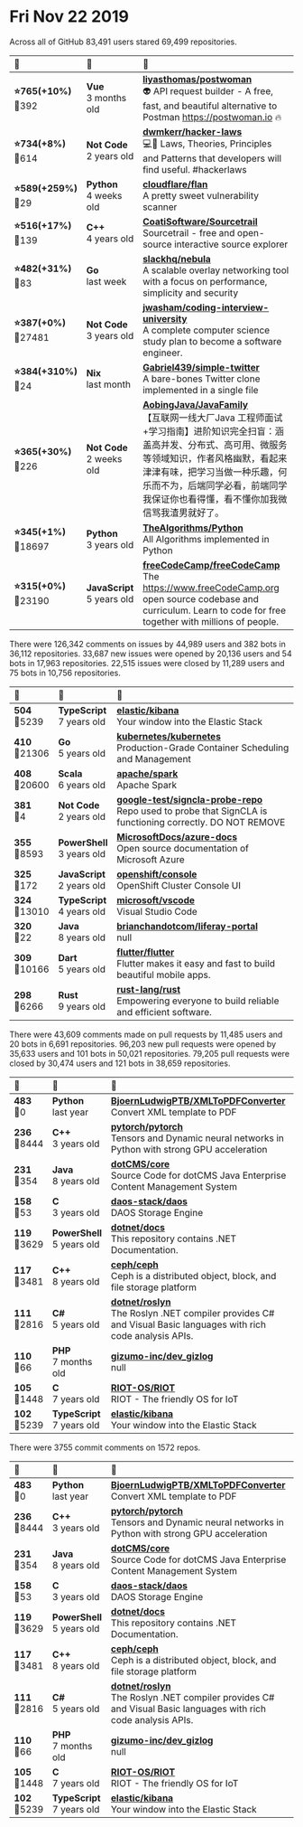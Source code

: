 # Fri Nov 22 2019

Across all of GitHub 83,491 users stared 
69,499 repositories. 

| :page_with_curl: | :calendar: | :page_with_curl: |
| :--- | :--- | :--- |
| **:star:765(+10%)**<br>:twisted_rightwards_arrows:392 | **Vue**<br>3 months old | **[liyasthomas/postwoman](https://github.com/liyasthomas/postwoman)**<br>👽 API request builder - A free, fast, and beautiful alternative to Postman https://postwoman.io 🔥 |
| **:star:734(+8%)**<br>:twisted_rightwards_arrows:614 | **Not Code**<br>2 years old | **[dwmkerr/hacker-laws](https://github.com/dwmkerr/hacker-laws)**<br>💻📖 Laws, Theories, Principles and Patterns that developers will find useful. #hackerlaws |
| **:star:589(+259%)**<br>:twisted_rightwards_arrows:29 | **Python**<br>4 weeks old | **[cloudflare/flan](https://github.com/cloudflare/flan)**<br>A pretty sweet vulnerability scanner |
| **:star:516(+17%)**<br>:twisted_rightwards_arrows:139 | **C++**<br>4 years old | **[CoatiSoftware/Sourcetrail](https://github.com/CoatiSoftware/Sourcetrail)**<br>Sourcetrail - free and open-source interactive source explorer |
| **:star:482(+31%)**<br>:twisted_rightwards_arrows:83 | **Go**<br>last week | **[slackhq/nebula](https://github.com/slackhq/nebula)**<br>A scalable overlay networking tool with a focus on performance, simplicity and security |
| **:star:387(+0%)**<br>:twisted_rightwards_arrows:27481 | **Not Code**<br>3 years old | **[jwasham/coding-interview-university](https://github.com/jwasham/coding-interview-university)**<br>A complete computer science study plan to become a software engineer. |
| **:star:384(+310%)**<br>:twisted_rightwards_arrows:24 | **Nix**<br>last month | **[Gabriel439/simple-twitter](https://github.com/Gabriel439/simple-twitter)**<br>A bare-bones Twitter clone implemented in a single file |
| **:star:365(+30%)**<br>:twisted_rightwards_arrows:226 | **Not Code**<br>2 weeks old | **[AobingJava/JavaFamily](https://github.com/AobingJava/JavaFamily)**<br>【互联网一线大厂Java 工程师面试+学习指南】进阶知识完全扫盲：涵盖高并发、分布式、高可用、微服务等领域知识，作者风格幽默，看起来津津有味，把学习当做一种乐趣，何乐而不为，后端同学必看，前端同学我保证你也看得懂，看不懂你加我微信骂我渣男就好了。 |
| **:star:345(+1%)**<br>:twisted_rightwards_arrows:18697 | **Python**<br>3 years old | **[TheAlgorithms/Python](https://github.com/TheAlgorithms/Python)**<br>All Algorithms implemented in Python |
| **:star:315(+0%)**<br>:twisted_rightwards_arrows:23190 | **JavaScript**<br>5 years old | **[freeCodeCamp/freeCodeCamp](https://github.com/freeCodeCamp/freeCodeCamp)**<br>The https://www.freeCodeCamp.org open source codebase and curriculum. Learn to code for free together with millions of people. |

There were 126,342 comments on issues by 44,989 users and 382 bots in 36,112 repositories.
33,687 new issues were opened by 20,136 users and 54 bots in 17,963 repositories.
22,515 issues were closed by 11,289 users and 75 bots in 10,756 repositories.

| :speech_balloon: | :calendar: | :page_with_curl: |
| :--- | :--- | :--- |
| **504**<br>:twisted_rightwards_arrows:5239 | **TypeScript**<br>7 years old | **[elastic/kibana](https://github.com/elastic/kibana)**<br>Your window into the Elastic Stack |
| **410**<br>:twisted_rightwards_arrows:21306 | **Go**<br>5 years old | **[kubernetes/kubernetes](https://github.com/kubernetes/kubernetes)**<br>Production-Grade Container Scheduling and Management |
| **408**<br>:twisted_rightwards_arrows:20600 | **Scala**<br>6 years old | **[apache/spark](https://github.com/apache/spark)**<br>Apache Spark |
| **381**<br>:twisted_rightwards_arrows:4 | **Not Code**<br>2 years old | **[google-test/signcla-probe-repo](https://github.com/google-test/signcla-probe-repo)**<br>Repo used to probe that SignCLA is functioning correctly.  DO NOT REMOVE |
| **355**<br>:twisted_rightwards_arrows:8593 | **PowerShell**<br>3 years old | **[MicrosoftDocs/azure-docs](https://github.com/MicrosoftDocs/azure-docs)**<br>Open source documentation of Microsoft Azure |
| **325**<br>:twisted_rightwards_arrows:172 | **JavaScript**<br>2 years old | **[openshift/console](https://github.com/openshift/console)**<br>OpenShift Cluster Console UI |
| **324**<br>:twisted_rightwards_arrows:13010 | **TypeScript**<br>4 years old | **[microsoft/vscode](https://github.com/microsoft/vscode)**<br>Visual Studio Code |
| **320**<br>:twisted_rightwards_arrows:22 | **Java**<br>8 years old | **[brianchandotcom/liferay-portal](https://github.com/brianchandotcom/liferay-portal)**<br>null |
| **309**<br>:twisted_rightwards_arrows:10166 | **Dart**<br>5 years old | **[flutter/flutter](https://github.com/flutter/flutter)**<br>Flutter makes it easy and fast to build beautiful mobile apps. |
| **298**<br>:twisted_rightwards_arrows:6266 | **Rust**<br>9 years old | **[rust-lang/rust](https://github.com/rust-lang/rust)**<br>Empowering everyone to build reliable and efficient software. |

There were 43,609 comments made on pull requests by 11,485 users and 20 bots in 6,691 repositories.
96,203 new pull requests were opened by 35,633 users and 101 bots in 50,021 repositories.
79,205 pull requests were closed by 30,474 users and 121 bots in 38,659 repositories.

| :speech_balloon: | :calendar: | :page_with_curl: |
| :--- | :--- | :--- |
| **483**<br>:twisted_rightwards_arrows:0 | **Python**<br>last year | **[BjoernLudwigPTB/XMLToPDFConverter](https://github.com/BjoernLudwigPTB/XMLToPDFConverter)**<br>Convert XML template to PDF |
| **236**<br>:twisted_rightwards_arrows:8444 | **C++**<br>3 years old | **[pytorch/pytorch](https://github.com/pytorch/pytorch)**<br>Tensors and Dynamic neural networks in Python with strong GPU acceleration |
| **231**<br>:twisted_rightwards_arrows:354 | **Java**<br>8 years old | **[dotCMS/core](https://github.com/dotCMS/core)**<br>Source Code for dotCMS Java Enterprise Content Management System |
| **158**<br>:twisted_rightwards_arrows:53 | **C**<br>3 years old | **[daos-stack/daos](https://github.com/daos-stack/daos)**<br>DAOS Storage Engine |
| **119**<br>:twisted_rightwards_arrows:3629 | **PowerShell**<br>5 years old | **[dotnet/docs](https://github.com/dotnet/docs)**<br>This repository contains .NET Documentation. |
| **117**<br>:twisted_rightwards_arrows:3481 | **C++**<br>8 years old | **[ceph/ceph](https://github.com/ceph/ceph)**<br>Ceph is a distributed object, block, and file storage platform  |
| **111**<br>:twisted_rightwards_arrows:2816 | **C#**<br>5 years old | **[dotnet/roslyn](https://github.com/dotnet/roslyn)**<br>The Roslyn .NET compiler provides C# and Visual Basic languages with rich code analysis APIs. |
| **110**<br>:twisted_rightwards_arrows:66 | **PHP**<br>7 months old | **[gizumo-inc/dev_gizlog](https://github.com/gizumo-inc/dev_gizlog)**<br>null |
| **105**<br>:twisted_rightwards_arrows:1448 | **C**<br>7 years old | **[RIOT-OS/RIOT](https://github.com/RIOT-OS/RIOT)**<br>RIOT -  The friendly OS for IoT |
| **102**<br>:twisted_rightwards_arrows:5239 | **TypeScript**<br>7 years old | **[elastic/kibana](https://github.com/elastic/kibana)**<br>Your window into the Elastic Stack |

There were 3755 commit comments on 1572 repos.

| :speech_balloon: | :calendar: | :page_with_curl: |
| :--- | :--- | :--- |
| **483**<br>:twisted_rightwards_arrows:0 | **Python**<br>last year | **[BjoernLudwigPTB/XMLToPDFConverter](https://github.com/BjoernLudwigPTB/XMLToPDFConverter)**<br>Convert XML template to PDF |
| **236**<br>:twisted_rightwards_arrows:8444 | **C++**<br>3 years old | **[pytorch/pytorch](https://github.com/pytorch/pytorch)**<br>Tensors and Dynamic neural networks in Python with strong GPU acceleration |
| **231**<br>:twisted_rightwards_arrows:354 | **Java**<br>8 years old | **[dotCMS/core](https://github.com/dotCMS/core)**<br>Source Code for dotCMS Java Enterprise Content Management System |
| **158**<br>:twisted_rightwards_arrows:53 | **C**<br>3 years old | **[daos-stack/daos](https://github.com/daos-stack/daos)**<br>DAOS Storage Engine |
| **119**<br>:twisted_rightwards_arrows:3629 | **PowerShell**<br>5 years old | **[dotnet/docs](https://github.com/dotnet/docs)**<br>This repository contains .NET Documentation. |
| **117**<br>:twisted_rightwards_arrows:3481 | **C++**<br>8 years old | **[ceph/ceph](https://github.com/ceph/ceph)**<br>Ceph is a distributed object, block, and file storage platform  |
| **111**<br>:twisted_rightwards_arrows:2816 | **C#**<br>5 years old | **[dotnet/roslyn](https://github.com/dotnet/roslyn)**<br>The Roslyn .NET compiler provides C# and Visual Basic languages with rich code analysis APIs. |
| **110**<br>:twisted_rightwards_arrows:66 | **PHP**<br>7 months old | **[gizumo-inc/dev_gizlog](https://github.com/gizumo-inc/dev_gizlog)**<br>null |
| **105**<br>:twisted_rightwards_arrows:1448 | **C**<br>7 years old | **[RIOT-OS/RIOT](https://github.com/RIOT-OS/RIOT)**<br>RIOT -  The friendly OS for IoT |
| **102**<br>:twisted_rightwards_arrows:5239 | **TypeScript**<br>7 years old | **[elastic/kibana](https://github.com/elastic/kibana)**<br>Your window into the Elastic Stack |

